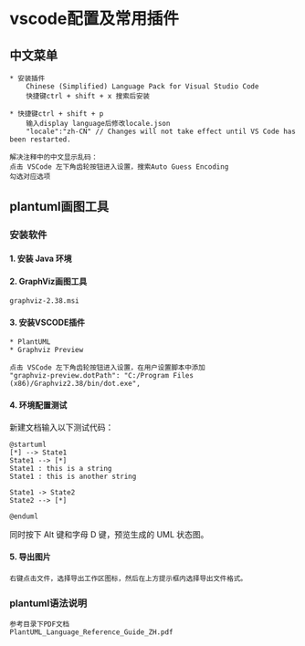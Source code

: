 # vscode配置及常用插件

## 中文菜单

    * 安装插件
        Chinese (Simplified) Language Pack for Visual Studio Code
        快捷键ctrl + shift + x 搜索后安装
    
    * 快捷键ctrl + shift + p
        输入display language后修改locale.json
        "locale":"zh-CN" // Changes will not take effect until VS Code has been restarted.
    
    解决注释中的中文显示乱码：
    点击 VSCode 左下角齿轮按钮进入设置，搜索Auto Guess Encoding
    勾选对应选项

## plantuml画图工具

### 安装软件

#### 1. 安装 Java 环境

#### 2. GraphViz画图工具

    graphviz-2.38.msi

#### 3. 安装VSCODE插件

    * PlantUML
    * Graphviz Preview
      
    点击 VSCode 左下角齿轮按钮进入设置，在用户设置脚本中添加 
    "graphviz-preview.dotPath": "C:/Program Files (x86)/Graphviz2.38/bin/dot.exe",

#### 4. 环境配置测试

新建文档输入以下测试代码：

    @startuml
    [*] --> State1
    State1 --> [*]
    State1 : this is a string
    State1 : this is another string
    
    State1 -> State2
    State2 --> [*]
    
    @enduml

同时按下 Alt 键和字母 D 键，预览生成的 UML 状态图。

#### 5. 导出图片

    右键点击文件，选择导出工作区图标，然后在上方提示框内选择导出文件格式。


### plantuml语法说明

    参考目录下PDF文档
    PlantUML_Language_Reference_Guide_ZH.pdf












